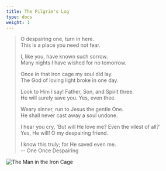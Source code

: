 ```yaml
---
title: The Pilgrim's Log
type: docs
weight: 1
---
```


> O despairing one, turn in here.  
> This is a place you need not fear.
> 
> I, like you, have known such sorrow.  
> Many nights I have wished for no tomorrow.
> 
> Once in that iron cage my soul did lay.  
> The God of loving light broke in one day.
> 
> Look to Him I say! Father, Son, and Spirit three.  
> He will surely save you. Yes, even thee.
> 
> Weary sinner, run to Jesus the gentle One.  
> He shall never cast away a soul undone.
> 
> I hear you cry, 'But will He love me? Even the vilest of all?'  
> Yes, He will! O my despairing friend.
> 
> I know this truly; for He saved even me.  
> -- One Once Despairing

![The Man in the Iron Cage](/img/iron-cage.png "Frederick Barnard - The Man in the Iron Cage")

<script src="https://static.esvmedia.org/crossref/crossref.min.js" type="text/javascript"></script>